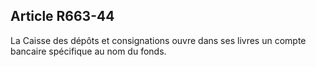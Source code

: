 Article R663-44
----
La Caisse des dépôts et consignations ouvre dans ses livres un compte bancaire
spécifique au nom du fonds.

